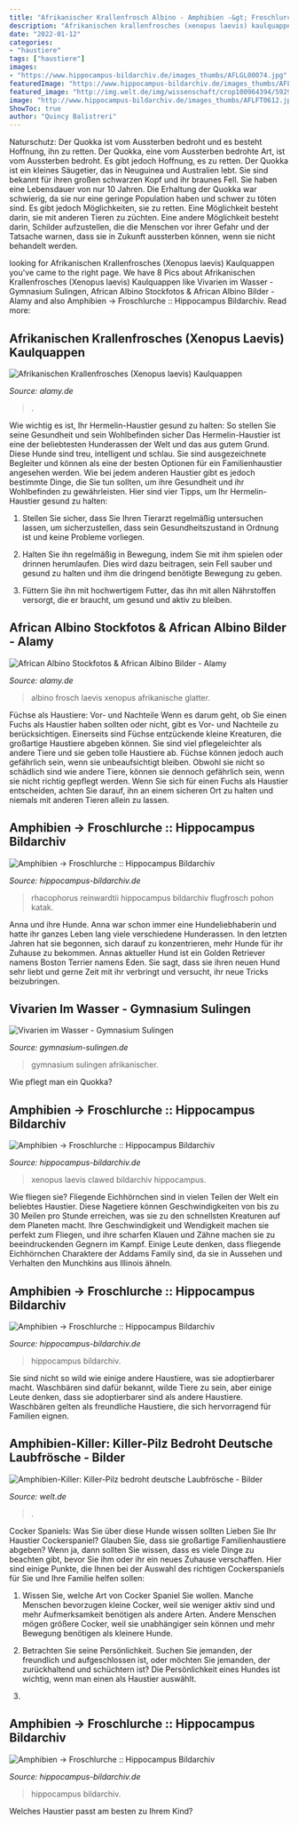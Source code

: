 ```yaml
---
title: "Afrikanischer Krallenfrosch Albino - Amphibien -&gt; Froschlurche :: Hippocampus Bildarchiv"
description: "Afrikanischen krallenfrosches (xenopus laevis) kaulquappen"
date: "2022-01-12"
categories:
- "haustiere"
tags: ["haustiere"]
images:
- "https://www.hippocampus-bildarchiv.de/images_thumbs/AFLGL00074.jpg"
featuredImage: "https://www.hippocampus-bildarchiv.de/images_thumbs/AFLGL00074.jpg"
featured_image: "http://img.welt.de/img/wissenschaft/crop100964394/5929568216-ci16x9-w780-aoriginal-h438-l0/krallenfroschth-DW-Wissenschaft-Freetown.jpg"
image: "http://www.hippocampus-bildarchiv.de/images_thumbs/AFLFT0612.jpg"
ShowToc: true
author: "Quincy Balistreri"
---
```



Naturschutz: Der Quokka ist vom Aussterben bedroht und es besteht Hoffnung, ihn zu retten.
Der Quokka, eine vom Aussterben bedrohte Art, ist vom Aussterben bedroht. Es gibt jedoch Hoffnung, es zu retten. Der Quokka ist ein kleines Säugetier, das in Neuguinea und Australien lebt. Sie sind bekannt für ihren großen schwarzen Kopf und ihr braunes Fell. Sie haben eine Lebensdauer von nur 10 Jahren. Die Erhaltung der Quokka war schwierig, da sie nur eine geringe Population haben und schwer zu töten sind. Es gibt jedoch Möglichkeiten, sie zu retten. Eine Möglichkeit besteht darin, sie mit anderen Tieren zu züchten. Eine andere Möglichkeit besteht darin, Schilder aufzustellen, die die Menschen vor ihrer Gefahr und der Tatsache warnen, dass sie in Zukunft aussterben können, wenn sie nicht behandelt werden.

	

		
looking for Afrikanischen Krallenfrosches (Xenopus laevis) Kaulquappen you've came to the right page. We have 8 Pics about Afrikanischen Krallenfrosches (Xenopus laevis) Kaulquappen like Vivarien im Wasser - Gymnasium Sulingen, African Albino Stockfotos &amp; African Albino Bilder - Alamy and also Amphibien -&gt; Froschlurche :: Hippocampus Bildarchiv. Read more:
		
    
## Afrikanischen Krallenfrosches (Xenopus Laevis) Kaulquappen

<img loading=lazy src="https://l450v.alamy.com/450vde/w7r2at/afrikanischen-krallenfrosches-xenopus-laevis-gefangen-heimisch-im-sudlichen-afrika-xenopus-ist-nun-eine-wissenschaftliche-modellorganismus-umfangreich-in-der-forschung-verwendet-werden-w7r2at.jpg" onerror="this.onerror=null;this.src='https://tse4.mm.bing.net/th?id=OIP.Qd6JgbnqP1vMErqXvhgTBwAAAA&amp;pid=15.1';" alt="Afrikanischen Krallenfrosches (Xenopus laevis) Kaulquappen">

_Source: alamy.de_

>. 

	

Wie wichtig es ist, Ihr Hermelin-Haustier gesund zu halten: So stellen Sie seine Gesundheit und sein Wohlbefinden sicher
Das Hermelin-Haustier ist eine der beliebtesten Hunderassen der Welt und das aus gutem Grund. Diese Hunde sind treu, intelligent und schlau. Sie sind ausgezeichnete Begleiter und können als eine der besten Optionen für ein Familienhaustier angesehen werden. Wie bei jedem anderen Haustier gibt es jedoch bestimmte Dinge, die Sie tun sollten, um ihre Gesundheit und ihr Wohlbefinden zu gewährleisten. Hier sind vier Tipps, um Ihr Hermelin-Haustier gesund zu halten:
1. Stellen Sie sicher, dass Sie Ihren Tierarzt regelmäßig untersuchen lassen, um sicherzustellen, dass sein Gesundheitszustand in Ordnung ist und keine Probleme vorliegen.

2. Halten Sie ihn regelmäßig in Bewegung, indem Sie mit ihm spielen oder drinnen herumlaufen. Dies wird dazu beitragen, sein Fell sauber und gesund zu halten und ihm die dringend benötigte Bewegung zu geben.

3. Füttern Sie ihn mit hochwertigem Futter, das ihn mit allen Nährstoffen versorgt, die er braucht, um gesund und aktiv zu bleiben.

    
## African Albino Stockfotos &amp; African Albino Bilder - Alamy

<img loading=lazy src="https://c8.alamy.com/compde/f9meyy/afrikanische-krallenbewehrten-frosch-frosch-albino-albinotische-form-albino-xenopus-laevis-grosser-krallenfrosch-glatter-krallenfrosch-f9meyy.jpg" onerror="this.onerror=null;this.src='https://tse1.mm.bing.net/th?id=OIP.qQlGGRzt6F_f3HQNcmKERgHaFc&amp;pid=15.1';" alt="African Albino Stockfotos &amp; African Albino Bilder - Alamy">

_Source: alamy.de_

>albino frosch laevis xenopus afrikanische glatter. 

	

Füchse als Haustiere: Vor- und Nachteile
Wenn es darum geht, ob Sie einen Fuchs als Haustier haben sollten oder nicht, gibt es Vor- und Nachteile zu berücksichtigen. Einerseits sind Füchse entzückende kleine Kreaturen, die großartige Haustiere abgeben können. Sie sind viel pflegeleichter als andere Tiere und sie geben tolle Haustiere ab. Füchse können jedoch auch gefährlich sein, wenn sie unbeaufsichtigt bleiben. Obwohl sie nicht so schädlich sind wie andere Tiere, können sie dennoch gefährlich sein, wenn sie nicht richtig gepflegt werden. Wenn Sie sich für einen Fuchs als Haustier entscheiden, achten Sie darauf, ihn an einem sicheren Ort zu halten und niemals mit anderen Tieren allein zu lassen.

    
## Amphibien -&gt; Froschlurche :: Hippocampus Bildarchiv

<img loading=lazy src="http://www.hippocampus-bildarchiv.de/images_thumbs/AFLFT0612.jpg" onerror="this.onerror=null;this.src='https://tse3.mm.bing.net/th?id=OIP.5vzc4YUK3AA_e3PSuj6qAAAAAA&amp;pid=15.1';" alt="Amphibien -&gt; Froschlurche :: Hippocampus Bildarchiv">

_Source: hippocampus-bildarchiv.de_

>rhacophorus reinwardtii hippocampus bildarchiv flugfrosch pohon katak. 

	

Anna und ihre Hunde.
Anna war schon immer eine Hundeliebhaberin und hatte ihr ganzes Leben lang viele verschiedene Hunderassen. In den letzten Jahren hat sie begonnen, sich darauf zu konzentrieren, mehr Hunde für ihr Zuhause zu bekommen. Annas aktueller Hund ist ein Golden Retriever namens Boston Terrier namens Eden. Sie sagt, dass sie ihren neuen Hund sehr liebt und gerne Zeit mit ihr verbringt und versucht, ihr neue Tricks beizubringen.

    
## Vivarien Im Wasser - Gymnasium Sulingen

<img loading=lazy src="https://www.gymnasium-sulingen.de/getmediapoolfile.php?fle=2334" onerror="this.onerror=null;this.src='https://tse3.mm.bing.net/th?id=OIP.-yyMva0PF83fCJuWtPfOmAHaMW&amp;pid=15.1';" alt="Vivarien im Wasser - Gymnasium Sulingen">

_Source: gymnasium-sulingen.de_

>gymnasium sulingen afrikanischer. 

	

Wie pflegt man ein Quokka?

    
## Amphibien -&gt; Froschlurche :: Hippocampus Bildarchiv

<img loading=lazy src="http://www.hippocampus-bildarchiv.de/images_thumbs/AFLFT01279.jpg" onerror="this.onerror=null;this.src='https://tse2.mm.bing.net/th?id=OIP.YsayGatg5KPMX6wJ7XxzUgAAAA&amp;pid=15.1';" alt="Amphibien -&gt; Froschlurche :: Hippocampus Bildarchiv">

_Source: hippocampus-bildarchiv.de_

>xenopus laevis clawed bildarchiv hippocampus. 

	

Wie fliegen sie?
Fliegende Eichhörnchen sind in vielen Teilen der Welt ein beliebtes Haustier. Diese Nagetiere können Geschwindigkeiten von bis zu 30 Meilen pro Stunde erreichen, was sie zu den schnellsten Kreaturen auf dem Planeten macht. Ihre Geschwindigkeit und Wendigkeit machen sie perfekt zum Fliegen, und ihre scharfen Klauen und Zähne machen sie zu beeindruckenden Gegnern im Kampf. Einige Leute denken, dass fliegende Eichhörnchen Charaktere der Addams Family sind, da sie in Aussehen und Verhalten den Munchkins aus Illinois ähneln.

    
## Amphibien -&gt; Froschlurche :: Hippocampus Bildarchiv

<img loading=lazy src="https://www.hippocampus-bildarchiv.de/images_thumbs/AFLGL00074.jpg" onerror="this.onerror=null;this.src='https://tse4.mm.bing.net/th?id=OIP.pzEnVUdqVpNC9wL6-QMSWQAAAA&amp;pid=15.1';" alt="Amphibien -&gt; Froschlurche :: Hippocampus Bildarchiv">

_Source: hippocampus-bildarchiv.de_

>hippocampus bildarchiv. 

	

Sie sind nicht so wild wie einige andere Haustiere, was sie adoptierbarer macht.
Waschbären sind dafür bekannt, wilde Tiere zu sein, aber einige Leute denken, dass sie adoptierbarer sind als andere Haustiere. Waschbären gelten als freundliche Haustiere, die sich hervorragend für Familien eignen.

    
## Amphibien-Killer: Killer-Pilz Bedroht Deutsche Laubfrösche - Bilder

<img loading=lazy src="http://img.welt.de/img/wissenschaft/crop100964394/5929568216-ci16x9-w780-aoriginal-h438-l0/krallenfroschth-DW-Wissenschaft-Freetown.jpg" onerror="this.onerror=null;this.src='https://tse4.mm.bing.net/th?id=OIP.rZBBFjWr7vvJMkA2BO9hWgHaEK&amp;pid=15.1';" alt="Amphibien-Killer: Killer-Pilz bedroht deutsche Laubfrösche - Bilder">

_Source: welt.de_

>. 

	

Cocker Spaniels: Was Sie über diese Hunde wissen sollten
Lieben Sie Ihr Haustier Cockerspaniel? Glauben Sie, dass sie großartige Familienhaustiere abgeben? Wenn ja, dann sollten Sie wissen, dass es viele Dinge zu beachten gibt, bevor Sie ihm oder ihr ein neues Zuhause verschaffen. Hier sind einige Punkte, die Ihnen bei der Auswahl des richtigen Cockerspaniels für Sie und Ihre Familie helfen sollen:
1. Wissen Sie, welche Art von Cocker Spaniel Sie wollen. Manche Menschen bevorzugen kleine Cocker, weil sie weniger aktiv sind und mehr Aufmerksamkeit benötigen als andere Arten. Andere Menschen mögen größere Cocker, weil sie unabhängiger sein können und mehr Bewegung benötigen als kleinere Hunde.

2. Betrachten Sie seine Persönlichkeit. Suchen Sie jemanden, der freundlich und aufgeschlossen ist, oder möchten Sie jemanden, der zurückhaltend und schüchtern ist? Die Persönlichkeit eines Hundes ist wichtig, wenn man einen als Haustier auswählt.

3.

    
## Amphibien -&gt; Froschlurche :: Hippocampus Bildarchiv

<img loading=lazy src="http://www.hippocampus-bildarchiv.de/images_thumbs/AFLFT00071.jpg" onerror="this.onerror=null;this.src='https://tse3.mm.bing.net/th?id=OIP.V35D5fMIQ58svl9ZylgzLAAAAA&amp;pid=15.1';" alt="Amphibien -&gt; Froschlurche :: Hippocampus Bildarchiv">

_Source: hippocampus-bildarchiv.de_

>hippocampus bildarchiv. 

	

Welches Haustier passt am besten zu Ihrem Kind?

